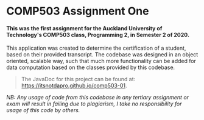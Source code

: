 # COMP503 Assignment One
#### This was the first assignment for the Auckland University of Technology's COMP503 class, Programming 2, in Semester 2 of 2020.  

 This application was created to determine the certification of a student, based on their provided transcript. The
 codebase was designed in an object oriented, scalable way, such that much more functionality can be added for data
 computation based on the classes provided by this codebase.

> The JavaDoc for this project can be found at: https://itsnotdapro.github.io/comp503-01. 


*NB: Any usage of code from this codebase in any tertiary assignment or exam will result in failing due to plagiarism,
I take no responsibility for usage of this code by others.*